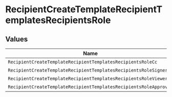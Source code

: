 # RecipientCreateTemplateRecipientTemplatesRecipientsRole


## Values

| Name                                                              | Value                                                             |
| ----------------------------------------------------------------- | ----------------------------------------------------------------- |
| `RecipientCreateTemplateRecipientTemplatesRecipientsRoleCc`       | CC                                                                |
| `RecipientCreateTemplateRecipientTemplatesRecipientsRoleSigner`   | SIGNER                                                            |
| `RecipientCreateTemplateRecipientTemplatesRecipientsRoleViewer`   | VIEWER                                                            |
| `RecipientCreateTemplateRecipientTemplatesRecipientsRoleApprover` | APPROVER                                                          |